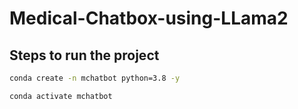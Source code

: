 # Medical-Chatbox-using-LLama2

## Steps to run the project

```bash
conda create -n mchatbot python=3.8 -y
```

```bash
conda activate mchatbot
```
